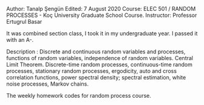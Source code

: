 Author: Tanalp Şengün
Edited: 7 August 2020
Course: ELEC 501 / RANDOM PROCESSES - Koç University Graduate School Course.
Instructor: Professor Ertugrul Basar

It was combined section class, I took it in my undergraduate year. I passed it with an A-.

Description : Discrete and continuous random variables and processes, functions of random variables, independence of random variables. Central Limit Theorem. Discrete-time random processes, continuous-time random processes, stationary random processes, ergodicity, auto and cross correlation functions, power spectral density; spectral estimation, white noise processes, Markov chains.

The weekly homework codes for random process course.


